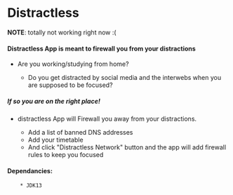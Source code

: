 # Distractless

**NOTE**: totally not working right now :(

   #### Distractless App is meant to firewall you from your distractions
 
   * Are you working/studying from home?
   
        * Do you get distracted by social media and the interwebs 
          when you are supposed to be focused?
          
   
   ##### If so you are on the right place!
    
   * distractless App will Firewall you away from your distractions.
   
        * Add a list of banned DNS addresses
        * Add your timetable
        * And click "Distractless Network" button and the app will add firewall rules to keep you focused
        
        
   #### Dependancies:
   
        * JDK13 
        
